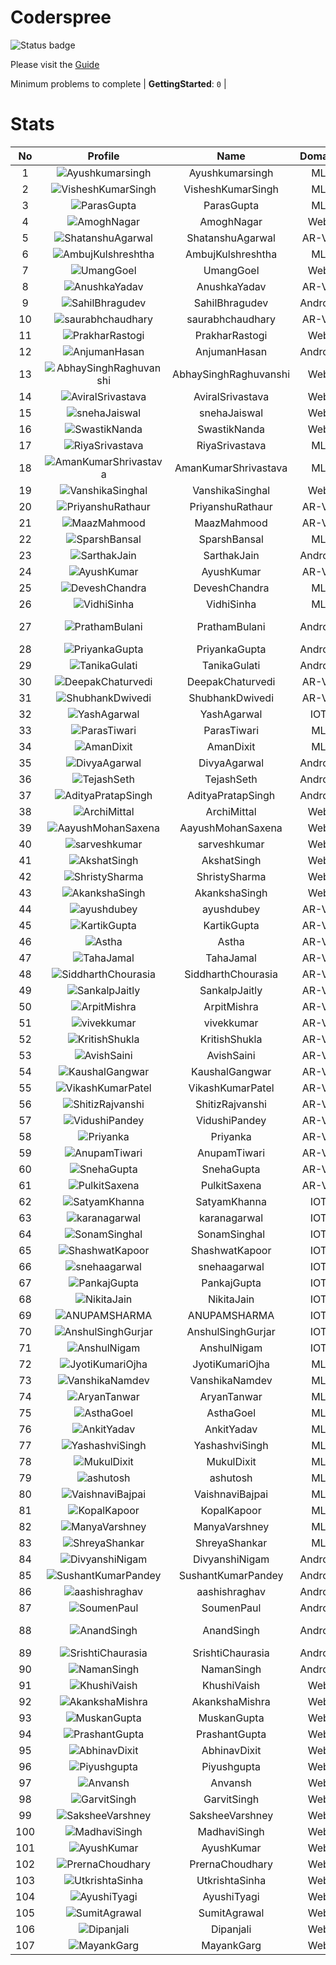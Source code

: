 
Coderspree
==========


![Status badge](https://github.com/InnogeeksOrganization/coderspree/actions/workflows/checkSubmission.yml/badge.svg)  


Please visit the [Guide](./Guide/README.md)  


Minimum problems to complete | **GettingStarted**: `0` |   

# Stats
  

|No|Profile|Name|Domain|Year|Solved|
| :---: | :---: | :---: | :---: | :---: | :---: |
|1|![Ayushkumarsingh](https://avatars.githubusercontent.com/u/78909117?v=4&s=100)|Ayushkumarsingh|ML|2|16|
|2|![VisheshKumarSingh](https://avatars.githubusercontent.com/u/47525494?v=4&s=100)|VisheshKumarSingh|ML|2|14|
|3|![ParasGupta](https://avatars.githubusercontent.com/u/60445527?v=4&s=100)|ParasGupta|ML|3|12|
|4|![AmoghNagar](https://avatars.githubusercontent.com/u/84376218?v=4&s=100)|AmoghNagar|Web|3|12|
|5|![ShatanshuAgarwal](https://avatars.githubusercontent.com/u/63258511?v=4&s=100)|ShatanshuAgarwal|AR-VR|3|11|
|6|![AmbujKulshreshtha](https://avatars.githubusercontent.com/u/84376218?v=4&s=100)|AmbujKulshreshtha|ML|2|10|
|7|![UmangGoel](https://avatars.githubusercontent.com/u/84376218?v=4&s=100)|UmangGoel|Web|3|10|
|8|![AnushkaYadav](https://avatars.githubusercontent.com/u/63538061?v=4&s=100)|AnushkaYadav|AR-VR|3|9|
|9|![SahilBhragudev](https://avatars.githubusercontent.com/u/84376218?v=4&s=100)|SahilBhragudev|Android|2|9|
|10|![saurabhchaudhary](https://avatars.githubusercontent.com/u/54533861?v=4&s=100)|saurabhchaudhary|AR-VR|3|7|
|11|![PrakharRastogi](https://avatars.githubusercontent.com/u/84376218?v=4&s=100)|PrakharRastogi|Web|3|7|
|12|![AnjumanHasan](https://avatars.githubusercontent.com/u/84376218?v=4&s=100)|AnjumanHasan|Android|2|6|
|13|![AbhaySinghRaghuvanshi](https://avatars.githubusercontent.com/u/84376218?v=4&s=100)|AbhaySinghRaghuvanshi|Web|2|6|
|14|![AviralSrivastava](https://avatars.githubusercontent.com/u/84376218?v=4&s=100)|AviralSrivastava|Web|2|6|
|15|![snehaJaiswal](https://avatars.githubusercontent.com/u/84376218?v=4&s=100)|snehaJaiswal|Web|2|6|
|16|![SwastikNanda](https://avatars.githubusercontent.com/u/84376218?v=4&s=100)|SwastikNanda|Web|2|6|
|17|![RiyaSrivastava](https://avatars.githubusercontent.com/u/82600662?v=4&s=100)|RiyaSrivastava|ML|2|5|
|18|![AmanKumarShrivastava](https://avatars.githubusercontent.com/u/81643753?v=4&s=100)|AmanKumarShrivastava|ML|2|5|
|19|![VanshikaSinghal](https://avatars.githubusercontent.com/u/84376218?v=4&s=100)|VanshikaSinghal|Web|3|5|
|20|![PriyanshuRathaur](https://avatars.githubusercontent.com/u/86730388?v=4&s=100)|PriyanshuRathaur|AR-VR|2|4|
|21|![MaazMahmood](https://avatars.githubusercontent.com/u/83294849?v=4&s=100)|MaazMahmood|AR-VR|2|4|
|22|![SparshBansal](https://avatars.githubusercontent.com/u/78899820?v=4&s=100)|SparshBansal|ML|2|4|
|23|![SarthakJain](https://avatars.githubusercontent.com/u/84376218?v=4&s=100)|SarthakJain|Android|2|4|
|24|![AyushKumar](https://avatars.githubusercontent.com/u/77633249?v=4&s=100)|AyushKumar|AR-VR|2|3|
|25|![DeveshChandra](https://avatars.githubusercontent.com/u/82612473?v=4&s=100)|DeveshChandra|ML|2|3|
|26|![VidhiSinha](https://avatars.githubusercontent.com/u/83163944?v=4&s=100)|VidhiSinha|ML|2|3|
|27|![PrathamBulani](https://avatars.githubusercontent.com/u/84376218?v=4&s=100)|PrathamBulani|Android|Invalid Foldername|3|
|28|![PriyankaGupta](https://avatars.githubusercontent.com/u/84376218?v=4&s=100)|PriyankaGupta|Android|2|3|
|29|![TanikaGulati](https://avatars.githubusercontent.com/u/84376218?v=4&s=100)|TanikaGulati|Android|2|3|
|30|![DeepakChaturvedi](https://avatars.githubusercontent.com/u/61619479?v=4&s=100)|DeepakChaturvedi|AR-VR|3|2|
|31|![ShubhankDwivedi](https://avatars.githubusercontent.com/u/81324099?v=4&s=100)|ShubhankDwivedi|AR-VR|2ndYear|2|
|32|![YashAgarwal](https://avatars.githubusercontent.com/u/59206738?v=4&s=100)|YashAgarwal|IOT|3|2|
|33|![ParasTiwari](https://avatars.githubusercontent.com/u/82591460?v=4&s=100)|ParasTiwari|ML|2|2|
|34|![AmanDixit](https://avatars.githubusercontent.com/u/84376218?v=4&s=100)|AmanDixit|ML|2|2|
|35|![DivyaAgarwal](https://avatars.githubusercontent.com/u/84376218?v=4&s=100)|DivyaAgarwal|Android|2|2|
|36|![TejashSeth](https://avatars.githubusercontent.com/u/84376218?v=4&s=100)|TejashSeth|Android|2|2|
|37|![AdityaPratapSingh](https://avatars.githubusercontent.com/u/84376218?v=4&s=100)|AdityaPratapSingh|Android|2|2|
|38|![ArchiMittal](https://avatars.githubusercontent.com/u/84376218?v=4&s=100)|ArchiMittal|Web|2|2|
|39|![AayushMohanSaxena](https://avatars.githubusercontent.com/u/84376218?v=4&s=100)|AayushMohanSaxena|Web|2|2|
|40|![sarveshkumar](https://avatars.githubusercontent.com/u/84376218?v=4&s=100)|sarveshkumar|Web|3|2|
|41|![AkshatSingh](https://avatars.githubusercontent.com/u/84376218?v=4&s=100)|AkshatSingh|Web|2|2|
|42|![ShristySharma](https://avatars.githubusercontent.com/u/84376218?v=4&s=100)|ShristySharma|Web|3|2|
|43|![AkankshaSingh](https://avatars.githubusercontent.com/u/84376218?v=4&s=100)|AkankshaSingh|Web|2|2|
|44|![ayushdubey](https://avatars.githubusercontent.com/u/33064931?v=4&s=100)|ayushdubey|AR-VR|2|1|
|45|![KartikGupta](https://avatars.githubusercontent.com/u/57028920?v=4&s=100)|KartikGupta|AR-VR|3|1|
|46|![Astha](https://avatars.githubusercontent.com/u/78898085?v=4&s=100)|Astha|AR-VR|2|1|
|47|![TahaJamal](https://avatars.githubusercontent.com/u/60614154?v=4&s=100)|TahaJamal|AR-VR|3|1|
|48|![SiddharthChourasia](https://avatars.githubusercontent.com/u/78783051?v=4&s=100)|SiddharthChourasia|AR-VR|2|1|
|49|![SankalpJaitly](https://avatars.githubusercontent.com/u/63491937?v=4&s=100)|SankalpJaitly|AR-VR|3|1|
|50|![ArpitMishra](https://avatars.githubusercontent.com/u/91672224?v=4&s=100)|ArpitMishra|AR-VR|2nd|1|
|51|![vivekkumar](https://avatars.githubusercontent.com/u/60609162?v=4&s=100)|vivekkumar|AR-VR|3|1|
|52|![KritishShukla](https://avatars.githubusercontent.com/u/84233260?v=4&s=100)|KritishShukla|AR-VR|2|1|
|53|![AvishSaini](https://avatars.githubusercontent.com/u/82599778?v=4&s=100)|AvishSaini|AR-VR|2|1|
|54|![KaushalGangwar](https://avatars.githubusercontent.com/u/78899517?v=4&s=100)|KaushalGangwar|AR-VR|2|1|
|55|![VikashKumarPatel](https://avatars.githubusercontent.com/u/72515535?v=4&s=100)|VikashKumarPatel|AR-VR|3|1|
|56|![ShitizRajvanshi](https://avatars.githubusercontent.com/u/86548099?v=4&s=100)|ShitizRajvanshi|AR-VR|2|1|
|57|![VidushiPandey](https://avatars.githubusercontent.com/u/86524341?v=4&s=100)|VidushiPandey|AR-VR|2|1|
|58|![Priyanka](https://avatars.githubusercontent.com/u/72395482?v=4&s=100)|Priyanka|AR-VR|3|1|
|59|![AnupamTiwari](https://avatars.githubusercontent.com/u/81892907?v=4&s=100)|AnupamTiwari|AR-VR|2|1|
|60|![SnehaGupta](https://avatars.githubusercontent.com/u/63196333?v=4&s=100)|SnehaGupta|AR-VR|3|1|
|61|![PulkitSaxena](https://avatars.githubusercontent.com/u/84513589?v=4&s=100)|PulkitSaxena|AR-VR|2|1|
|62|![SatyamKhanna](https://avatars.githubusercontent.com/u/52063544?v=4&s=100)|SatyamKhanna|IOT|3|1|
|63|![karanagarwal](https://avatars.githubusercontent.com/u/86533183?v=4&s=100)|karanagarwal|IOT|2|1|
|64|![SonamSinghal](https://avatars.githubusercontent.com/u/85016555?v=4&s=100)|SonamSinghal|IOT|3|1|
|65|![ShashwatKapoor](https://avatars.githubusercontent.com/u/74201117?v=4&s=100)|ShashwatKapoor|IOT|3|1|
|66|![snehaagarwal](https://avatars.githubusercontent.com/u/91549661?v=4&s=100)|snehaagarwal|IOT|3|1|
|67|![PankajGupta](https://avatars.githubusercontent.com/u/91672523?v=4&s=100)|PankajGupta|IOT|2|1|
|68|![NikitaJain](https://avatars.githubusercontent.com/u/91686453?v=4&s=100)|NikitaJain|IOT|2|1|
|69|![ANUPAMSHARMA](https://avatars.githubusercontent.com/u/91667813?v=4&s=100)|ANUPAMSHARMA|IOT|2|1|
|70|![AnshulSinghGurjar](https://avatars.githubusercontent.com/u/90499262?v=4&s=100)|AnshulSinghGurjar|IOT|2|1|
|71|![AnshulNigam](https://avatars.githubusercontent.com/u/74321084?v=4&s=100)|AnshulNigam|IOT|2|1|
|72|![JyotiKumariOjha](https://avatars.githubusercontent.com/u/82596078?v=4&s=100)|JyotiKumariOjha|ML|2|1|
|73|![VanshikaNamdev](https://avatars.githubusercontent.com/u/64363094?v=4&s=100)|VanshikaNamdev|ML|3|1|
|74|![AryanTanwar](https://avatars.githubusercontent.com/u/81274845?v=4&s=100)|AryanTanwar|ML|3|1|
|75|![AsthaGoel](https://avatars.githubusercontent.com/u/62610706?v=4&s=100)|AsthaGoel|ML|3|1|
|76|![AnkitYadav](https://avatars.githubusercontent.com/u/66520710?v=4&s=100)|AnkitYadav|ML|3|1|
|77|![YashashviSingh](https://avatars.githubusercontent.com/u/58688602?v=4&s=100)|YashashviSingh|ML|3|1|
|78|![MukulDixit](https://avatars.githubusercontent.com/u/55882740?v=4&s=100)|MukulDixit|ML|3|1|
|79|![ashutosh](https://avatars.githubusercontent.com/u/60190101?v=4&s=100)|ashutosh|ML|3|1|
|80|![VaishnaviBajpai](https://avatars.githubusercontent.com/u/82597311?v=4&s=100)|VaishnaviBajpai|ML|2|1|
|81|![KopalKapoor](https://avatars.githubusercontent.com/u/82762079?v=4&s=100)|KopalKapoor|ML|2|1|
|82|![ManyaVarshney](https://avatars.githubusercontent.com/u/84376218?v=4&s=100)|ManyaVarshney|ML|2|1|
|83|![ShreyaShankar](https://avatars.githubusercontent.com/u/84376218?v=4&s=100)|ShreyaShankar|ML|3|1|
|84|![DivyanshiNigam](https://avatars.githubusercontent.com/u/84376218?v=4&s=100)|DivyanshiNigam|Android|2|1|
|85|![SushantKumarPandey](https://avatars.githubusercontent.com/u/84376218?v=4&s=100)|SushantKumarPandey|Android|2|1|
|86|![aashishraghav](https://avatars.githubusercontent.com/u/84376218?v=4&s=100)|aashishraghav|Android|2|1|
|87|![SoumenPaul](https://avatars.githubusercontent.com/u/84376218?v=4&s=100)|SoumenPaul|Android|2|1|
|88|![AnandSingh](https://avatars.githubusercontent.com/u/84376218?v=4&s=100)|AnandSingh|Android|Invalid Foldername|1|
|89|![SrishtiChaurasia](https://avatars.githubusercontent.com/u/84376218?v=4&s=100)|SrishtiChaurasia|Android|2|1|
|90|![NamanSingh](https://avatars.githubusercontent.com/u/84376218?v=4&s=100)|NamanSingh|Android|2|1|
|91|![KhushiVaish](https://avatars.githubusercontent.com/u/84376218?v=4&s=100)|KhushiVaish|Web|2|1|
|92|![AkankshaMishra](https://avatars.githubusercontent.com/u/84376218?v=4&s=100)|AkankshaMishra|Web|2|1|
|93|![MuskanGupta](https://avatars.githubusercontent.com/u/84376218?v=4&s=100)|MuskanGupta|Web|3|1|
|94|![PrashantGupta](https://avatars.githubusercontent.com/u/84376218?v=4&s=100)|PrashantGupta|Web|3|1|
|95|![AbhinavDixit](https://avatars.githubusercontent.com/u/84376218?v=4&s=100)|AbhinavDixit|Web|3|1|
|96|![Piyushgupta](https://avatars.githubusercontent.com/u/84376218?v=4&s=100)|Piyushgupta|Web|2|1|
|97|![Anvansh](https://avatars.githubusercontent.com/u/84376218?v=4&s=100)|Anvansh|Web|2|1|
|98|![GarvitSingh](https://avatars.githubusercontent.com/u/84376218?v=4&s=100)|GarvitSingh|Web|2|1|
|99|![SaksheeVarshney](https://avatars.githubusercontent.com/u/84376218?v=4&s=100)|SaksheeVarshney|Web|3|1|
|100|![MadhaviSingh](https://avatars.githubusercontent.com/u/84376218?v=4&s=100)|MadhaviSingh|Web|2|1|
|101|![AyushKumar](https://avatars.githubusercontent.com/u/84376218?v=4&s=100)|AyushKumar|Web|2|1|
|102|![PrernaChoudhary](https://avatars.githubusercontent.com/u/84376218?v=4&s=100)|PrernaChoudhary|Web|2|1|
|103|![UtkrishtaSinha](https://avatars.githubusercontent.com/u/84376218?v=4&s=100)|UtkrishtaSinha|Web|2|1|
|104|![AyushiTyagi](https://avatars.githubusercontent.com/u/84376218?v=4&s=100)|AyushiTyagi|Web|3|1|
|105|![SumitAgrawal](https://avatars.githubusercontent.com/u/84376218?v=4&s=100)|SumitAgrawal|Web|2|1|
|106|![Dipanjali](https://avatars.githubusercontent.com/u/84376218?v=4&s=100)|Dipanjali|Web|2|1|
|107|![MayankGarg](https://avatars.githubusercontent.com/u/84376218?v=4&s=100)|MayankGarg|Web|2|1|
